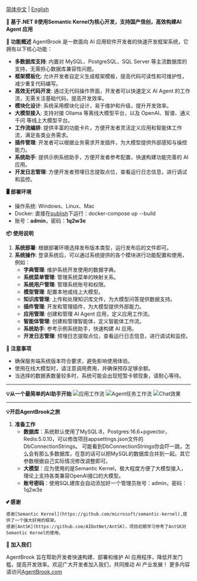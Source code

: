 [简体中文](https://github.com/ChenGan88/ZSN.AgentBrook/blob/main/README.md) | [English](https://github.com/ChenGan88/ZSN.AgentBrook/blob/main/README/README-en.md)

**🚀 基于.NET 8使用Semantic Kernel为核心开发，支持国产信创，高效构建AI Agent 应用**

**🔧 功能概述**
AgentBrook 是一款面向 AI 应用软件开发者的快速开发框架系统，它拥有以下核心功能：
* **多数据库支持**: 内置对 MySQL、PostgreSQL、SQL Server 等主流数据库的支持，无需担心数据库兼容性问题。
* **框架模板化**: 允许开发者自定义生成框架模板，提高代码可读性和可维护性，减少重复代码编写。
* **高效无代码开发**: 通过无代码操作界面，开发者可以快速定义 AI Agent 的工作流，无需关注基础代码，提高开发效率。
* **模块化设计**: 系统采用模块化设计，易于维护和升级，提升开发效率。
* **大模型接入**: 支持对接 Ollama 等离线大模型平台，以及 OpenAI、智谱、通义千问 等线上大模型平台。
* **工作流编排**: 提供丰富的功能卡片，方便开发者灵活定义应用和智能体工作流，满足各类业务需求。
* **插件管理**: 开发者可以根据业务需求开发插件，为大模型提供外部感知与操控能力。
* **系统助手**: 提供示例系统助手，方便开发者参考配置，快速构建功能完善的 AI 应用。
* **开发日志管理**: 方便开发者预埋日志提取点位，查看运行日志信息，进行调试和监控。

**🖥️ 部署环境**
* 操作系统: Windows、Linux、Mac
* Docker: 直接在[publish](https://github.com/ChenGan88/ZSN.AgentBrook/tree/main/publish)下运行：docker-compose up --build
* 账号：**admin**，密码：**1q2w3e**

**📦 使用说明**
1. **系统部署**: 根据部署环境选择发布版本类型，运行发布后的文件即可。
2. **系统操作**: 登录系统后，可以通过系统提供的各个模块进行功能配置和使用，例如：
    * **字典管理**: 维护系统开发使用的数据字典。
    * **系统菜单管理**: 管理系统菜单的映射关系。
    * **系统用户管理**: 管理系统账号和权限。
    * **模型管理**: 配置本地或线上大模型。
    * **知识库管理**: 上传和处理知识库文件，为大模型问答提供数据支持。
    * **插件管理**: 开发和管理插件，为大模型提供外部能力。
    * **应用管理**: 创建和管理 AI Agent 应用，定义应用工作流。
    * **智能体管理**: 创建和管理智能体，定义智能体工作流。
    * **系统助手**: 参考示例系统助手，快速构建 AI 应用。
    * **开发日志管理**: 预埋日志提取点位，查看运行日志信息，进行调试和监控。
      
**🚧 注意事项**
* 确保服务端系统版本符合要求，避免影响使用体验。
* 使用在线大模型时，请注意调用费用，并确保预存足够余额。
* 当选择的数据表数量较多时，系统可能会出现短暂卡顿现象，请耐心等待。
  
***
**💡从一个最简单的AI助手开始**
![应用工作流](https://github.com/ChenGan88/ZSN.AgentBrook/blob/main/README/pic_001.png)
![Agent任务工作流](https://github.com/ChenGan88/ZSN.AgentBrook/blob/main/README/pic_002.png)
![Chat效果](https://github.com/ChenGan88/ZSN.AgentBrook/blob/main/README/pic_003.png)

***
**💡开启AgentBrook之旅**
1. **准备工作**
    * **数据库**：系统默认使用了MySQL:8，Postgres:16.6+pgvector，Redis:5.0.10，可以修改项目appsettings.json文件的DbConnectionStrings。
    可能看到DbConnectionStrings你会吓一跳，怎么会有那么多数据库，在意的话可以把MySQL的数据库合并到一起。其它参数根据自己实际情况修改调整即可。
    * **大模型**：应为使用的是Semantic Kernel，极大程度方便了大模型接入，理论上支持各类兼容OpenAI接口的大模型。
    * **账号密码**：使用SQL建库会自动添加好一个管理员账号：admin，密码：1q2w3e

**💕 感谢**

    感谢[Semantic Kernel](https://github.com/microsoft/semantic-kernel),提供了一个强大好用的框架。
    感谢[AntSK](https://github.com/AIDotNet/AntSK)，项目初期学习参考了AntSK对Semantic Kernel的使用。


**🌟 加入我们**

AgentBrook 旨在帮助开发者快速构建、部署和维护 AI 应用程序，降低开发门槛，提高开发效率。欢迎广大开发者加入我们，共同推动 AI 产业发展！
更多内容请访问[AgentBrook.com](https://agentbrook.com/)
